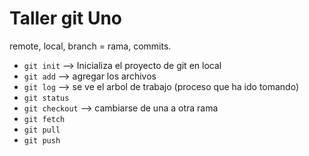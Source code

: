# Taller git Uno

remote, local, branch = rama, commits.

* `git init` --> Inicializa el proyecto de git en local
* `git add` --> agregar los archivos
* `git log` --> se ve el arbol de trabajo (proceso que ha ido tomando)
* `git status`
* `git checkout` --> cambiarse de una a otra rama
* `git fetch`
* `git pull`
* `git push`
